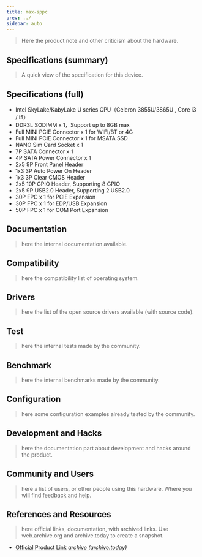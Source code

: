 ```yaml
---
title: max-sppc
prev: ../
sidebar: auto
---
```


> Here the product note and other criticism about the hardware.

## Specifications (summary)

> A quick view of the specification for this device.

## Specifications (full)

 * Intel SkyLake/KabyLake U series CPU（Celeron 3855U/3865U , Core i3 / i5）
 * DDR3L SODIMM x 1，Support up to 8GB max
 * Full MINI PCIE  Connector x 1 for WIFI/BT or 4G
 * Full MINI PCIE  Connector x 1 for MSATA SSD
 * NANO Sim Card Socket x 1
 * 7P SATA Connector x 1
 * 4P SATA Power Connector x 1
 * 2x5 9P Front Panel Header
 * 1x3 3P Auto Power On Header
 * 1x3 3P Clear CMOS Header
 * 2x5 10P GPIO Header, Supporting 8 GPIO
 * 2x5 9P USB2.0 Header, Supporting 2 USB2.0
 * 30P FPC x 1 for PCIE Expansion
 * 30P FPC x 1 for EDP/USB Expansion
 * 50P FPC x 1 for COM Port Expansion

## Documentation

> here the internal documentation available.

## Compatibility

> here the compatibility list of operating system.

## Drivers

> here the list of the open source drivers available (with source
> code).

## Test

> here the internal tests made by the community.

## Benchmark

> here the internal benchmarks made by the community.

## Configuration

> here some configuration examples already tested by the community.

## Development and Hacks

> here the documentation part about development and hacks around the
> product.

## Community and Users

> here a list of users, or other people using this hardware. Where you
> will find feedback and help.

## References and Resources

> here official links, documentation, with archived links. Use
> web.archive.org and archive.today to create a snapshot.

 * [Official Product Link](http://www.tometek.com/product_more.asp?id=2828&class_name=POE%20Mini%20PC&class_id=581&sid=580)
   [*archive (archive.today)*](https://archive.ph/h1pAo)
